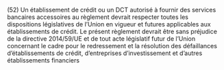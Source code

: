 (52) Un établissement de crédit ou un DCT autorisé à fournir des services bancaires accessoires au règlement devrait respecter toutes les dispositions législatives de l’Union en vigueur et futures applicables aux établissements de crédit. Le présent règlement devrait être sans préjudice de la directive 2014/59/UE et de tout acte législatif futur de l’Union concernant le cadre pour le redressement et la résolution des défaillances d’établissements de crédit, d’entreprises d’investissement et d’autres établissements financiers